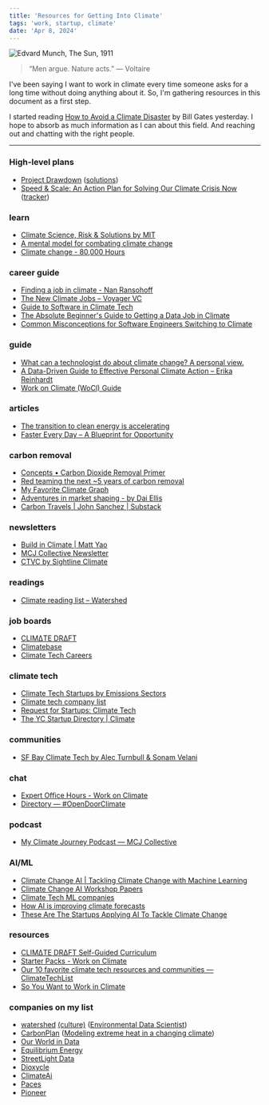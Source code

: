 ```yaml
---
title: 'Resources for Getting Into Climate'
tags: 'work, startup, climate'
date: 'Apr 8, 2024'
---
```


![Edvard Munch, The Sun, 1911](/images/thesun.png)

> “Men argue. Nature acts.”
> ― Voltaire

I've been saying I want to work in climate every time someone asks for a long time without doing anything about it. So, I'm gathering resources in this document as a first step.

I started reading [How to Avoid a Climate Disaster](https://www.goodreads.com/book/show/52908942-how-to-avoid-a-climate-disaster) by Bill Gates yesterday. I hope to absorb as much information as I can about this field. And reaching out and chatting with the right people.

---

### High-level plans

- [Project Drawdown](https://drawdown.org/) ([solutions](https://drawdown.org/solutions))
- [Speed & Scale: An Action Plan for Solving Our Climate Crisis Now](https://speedandscale.com/) ([tracker](https://speedandscale.com/tracker/))

### learn

- [Climate Science, Risk & Solutions by MIT](https://climateprimer.mit.edu/)
- [A mental model for combating climate change](https://nanransohoff.com/A-mental-model-for-combating-climate-change-846be1769d374fa1b5b855407c93da66)
- [Climate change - 80,000 Hours](https://80000hours.org/problem-profiles/climate-change/)

### career guide

- [Finding a job in climate - Nan Ransohoff](https://nanransohoff.substack.com/p/finding-a-job-in-climate)
- [The New Climate Jobs – Voyager VC](https://www.voyagervc.com/news-and-letters/the-new-climate-jobs)
- [Guide to Software in Climate Tech](https://www.climatepapa.com/software)
- [The Absolute Beginner's Guide to Getting a Data Job in Climate](https://workonclimate.notion.site/The-Absolute-Beginner-s-Guide-to-Getting-a-Data-Job-in-Climate-e54eaa96e8a64c9ca9627b8fc5994417)
- [Common Misconceptions for Software Engineers Switching to Climate](https://myclimatejourney.substack.com/p/common-misconceptions-for-software)

### guide

- [What can a technologist do about climate change? A personal view.](https://worrydream.com/ClimateChange/)
- [A Data-Driven Guide to Effective Personal Climate Action – Erika Reinhardt](https://erikareinhardt.com/personal-climate-action)
- [Work on Climate (WoCl) Guide](https://workonclimate.notion.site/Work-on-Climate-WoCl-Guide-c7794978a88a4931ba6bb4f0d7e4a8ad)

### articles

- [The transition to clean energy is accelerating](https://www.tsungxu.com/p/clean-energy-transition-guide)
- [Faster Every Day – A Blueprint for Opportunity](https://www.voyagervc.com/news-and-letters/faster-every-day)

### carbon removal

- [Concepts • Carbon Dioxide Removal Primer](https://cdrprimer.org/read/concepts)
- [Red teaming the next ~5 years of carbon removal](https://nanransohoff.substack.com/p/red-teaming-the-next-5-years-of-carbon)
- [My Favorite Climate Graph](https://www.youtube.com/watch?v=1dRgCsZ1q7g)
- [Adventures in market shaping - by Dai Ellis](https://greatunwind.substack.com/p/adventures-in-market-shaping)
- [Carbon Travels | John Sanchez | Substack](https://carbontravels.substack.com/)

### newsletters

- [Build in Climate | Matt Yao](https://buildinclimate.substack.com/)
- [MCJ Collective Newsletter](https://myclimatejourney.substack.com/)
- [CTVC by Sightline Climate](https://www.ctvc.co/)

### readings

- [Climate reading list – Watershed](https://watershed.com/reading-list)

### job boards

- [CLIMΔTE DRΔFT](https://www.climatedraft.org/)
- [Climatebase](https://climatebase.org/)
- [Climate Tech Careers](https://www.climatetechcareers.com/#)

### climate tech

- [Climate Tech Startups by Emissions Sectors](https://airtable.com/appo5NAoybOWGpIvF/shrrdFh2xNAbRazbo/tblq3kzxc5VLdBDVv)
- [Climate tech company list](https://docs.google.com/spreadsheets/d/12xd_rY-WJo_QDxTkD1BfxzX9P4CwWCV5tAic7ELp4fo/edit#gid=0)
- [Request for Startups: Climate Tech](https://www.ycombinator.com/blog/rfs-climatetech/#energy-related)
- [The YC Startup Directory | Climate](https://www.ycombinator.com/companies/?query=Climate%20)

### communities

- [SF Bay Climate Tech by Alec Turnbull & Sonam Velani](https://sf.climatetechcities.com/)

### chat

- [Expert Office Hours - Work on Climate](https://workonclimate.org/expert-office-hours/)
- [Directory — #OpenDoorClimate](https://www.opendoorclimate.com/directory)

### podcast

- [My Climate Journey Podcast — MCJ Collective](https://www.mcjcollective.com/media/podcast)

### AI/ML

- [Climate Change AI | Tackling Climate Change with Machine Learning](https://www.climatechange.ai/summaries)
- [Climate Change AI Workshop Papers](https://www.climatechange.ai/papers?)
- [Climate Tech ML companies](https://workonclimate.notion.site/Climate-Tech-ML-companies-aa7fb2d6fe7b4d9bad086a142c6838b2)
- [How AI is improving climate forecasts](https://www.nature.com/articles/d41586-024-00780-8)
- [These Are The Startups Applying AI To Tackle Climate Change](https://www.forbes.com/sites/robtoews/2021/06/20/these-are-the-startups-applying-ai-to-tackle-climate-change/?sh=7ffd39117b26)

### resources

- [CLIMΔTE DRΔFT Self-Guided Curriculum](https://www.climatedraft.org/learn)
- [Starter Packs - Work on Climate](https://workonclimate.org/starter-packs/)
- [Our 10 favorite climate tech resources and communities — ClimateTechList](https://www.climatetechlist.com/blog/new-to-climate-tech)
- [So You Want to Work in Climate](https://docs.google.com/spreadsheets/d/1QzarGBkRUvTSx8qu92O0d3zJ6XkblfyyMONSPUsoLgs/edit#gid=0)

### companies on my list

- [watershed](https://watershed.com/careers) [(culture)](https://coda.io/@avi-itskovich/watersheds-personal-priorities-ritual) ([Environmental Data Scientist](https://watershed.com/careers/5147514004-environmental-data-scientist-financial-services))
- [CarbonPlan](https://carbonplan.org/?curius=2790) ([Modeling extreme heat in a changing climate](https://carbonplan.org/research/extreme-heat-explainer))
- [Our World in Data](https://ourworldindata.org/jobs)
- [Equilibrium Energy](https://www.equilibriumenergy.com/careers)
- [StreetLight Data](https://www.streetlightdata.com/jobs-join-us/)
- [Dioxycle](https://dioxycle.com/career/)
- [ClimateAi](https://climate.ai/careers/)
- [Paces](https://www.paces.com/)
- [Pioneer](https://pioneerclimate.notion.site/Meet-the-team-9ad636991a20436cbf0986ee13bed4e2#c0c920e6edda494b957df55007db859e)
